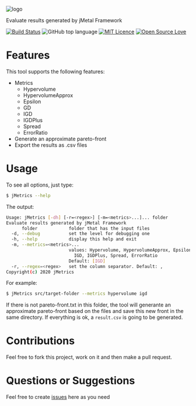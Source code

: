 
![logo](https://user-images.githubusercontent.com/114015/79403256-5bacee00-7f5c-11ea-8ce1-93e8128ac5d3.png)

Evaluate results generated by jMetal Framework

[![Build Status](https://travis-ci.org/thiagodnf/jmetrics.svg?branch=master)](https://travis-ci.org/thiagodnf/jmetrics)
![GitHub top language](https://img.shields.io/github/languages/top/thiagodnf/jmetrics)
[![MIT Licence](https://badges.frapsoft.com/os/mit/mit.svg?v=103)](https://opensource.org/licenses/mit-license.php)
[![Open Source Love](https://badges.frapsoft.com/os/v1/open-source.svg?v=103)](https://github.com/ellerbrock/open-source-badges/)

# Features

This tool supports the following features:
- Metrics
    - Hypervolume
    - HypervolumeApprox
    - Epsilon
    - GD
    - IGD
    - IGDPlus
    - Spread
    - ErrorRatio
- Generate an approximate pareto-front
- Export the results as .csv files

# Usage

To see all options, just type:

```sh
$ jMetrics --help
```

The output:

```bash
Usage: jMetrics [-dh] [-r=<regex>] [-m=<metrics>...]... folder
Evaluate results generated by jMetal Framework
      folder            folder that has the input files
  -d, --debug           set the level for debugging one
  -h, --help            display this help and exit
  -m, --metrics=<metrics>...
                        values: Hypervolume, HypervolumeApprox, Epsilon, GD,
                          IGD, IGDPlus, Spread, ErrorRatio
                        Default: [IGD]
  -r, --regex=<regex>   set the column separator. Default: ,
Copyright(c) 2020 jMetrics
```

For example:

```bash
$ jMetrics src/target-folder --metrics hypervolume igd
```

If there is not pareto-front.txt in this folder, the tool will generante an approximate pareto-front based on the files and save this new front in the same directory. If everything is ok, a ```result.csv``` is going to be generated.

# Contributions

Feel free to fork this project, work on it and then make a pull request.

# Questions or Suggestions

Feel free to create <a href="https://github.com/thiagodnf/jmetrics/issues">issues</a> here as you need
